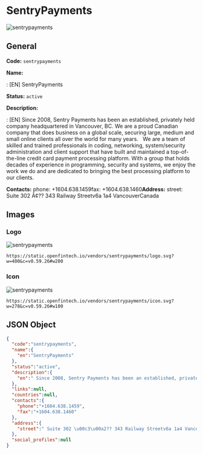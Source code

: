 
# SentryPayments 
![sentrypayments](https://static.openfintech.io/vendors/sentrypayments/logo.svg?w=400&c=v0.59.26#w200)  

## General 
 
**Code:** `sentrypayments` 
 
**Name:** 
 
:	[EN] SentryPayments 
 
**Status:** `active` 
 
**Description:** 
 
: [EN]  Since 2008, Sentry Payments has been an established, privately held company headquartered in Vancouver, BC. We are a proud Canadian company that does business on a global scale, securing large, medium and small online clients all over the world for many years.   We are a team of skilled and trained professionals in coding, networking, system/security administration and client support that have built and maintained a top-of-the-line credit card payment processing platform. With a group that holds decades of experience in programming, security and systems, we enjoy the work we do and are dedicated to bringing the best processing platform to our clients.  
 
**Contacts:** 
phone: +1604.638.1459fax: +1604.638.1460**Address:** 
street:  Suite 302 Ã¢?? 343 Railway Streetv6a 1a4 VancouverCanada  

## Images 

### Logo 
 
![sentrypayments](https://static.openfintech.io/vendors/sentrypayments/logo.svg?w=400&c=v0.59.26#w200)  

```
https://static.openfintech.io/vendors/sentrypayments/logo.svg?w=400&c=v0.59.26#w200
```  

### Icon 
 
![sentrypayments](https://static.openfintech.io/vendors/sentrypayments/icon.svg?w=278&c=v0.59.26#w100)  

```
https://static.openfintech.io/vendors/sentrypayments/icon.svg?w=278&c=v0.59.26#w100
```  

## JSON Object 

```json
{
  "code":"sentrypayments",
  "name":{
    "en":"SentryPayments"
  },
  "status":"active",
  "description":{
    "en":" Since 2008, Sentry Payments has been an established, privately held company headquartered in Vancouver, BC. We are a proud Canadian company that does business on a global scale, securing large, medium and small online clients all over the world for many years.\u00a0\u00a0 We are a team of skilled and trained professionals in coding, networking, system\/security administration and client support that have built and maintained a top-of-the-line credit card payment processing platform. With a group that holds decades of experience in programming, security and systems, we enjoy the work we do and are dedicated to bringing the best processing platform to our clients. "
  },
  "links":null,
  "countries":null,
  "contacts":{
    "phone":"+1604.638.1459",
    "fax":"+1604.638.1460"
  },
  "address":{
    "street":" Suite 302 \u00c3\u00a2?? 343 Railway Streetv6a 1a4 VancouverCanada "
  },
  "social_profiles":null
}
```  
